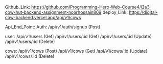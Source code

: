 Github_Link: https://github.com/Programming-Hero-Web-Course4/l2a3-cow-hut-backend-assignment-noorhossain809
deploy_Link: https://digital-cow-backend.vercel.app/api/v1/cows

Api_End_Point:
Auth:
/api/v1/auth/signup (Post)

user:
/api/v1/users (Get)
/api/v1/users/:id (Get)
/api/v1/users/:id (Update)
/api/v1/users/:id (Delete)

cows:
/api/v1/cows (Post)
/api/v1/cows (Get)
/api/v1/cows/:id (Update)
/api/v1/cows/:id (Delete)
